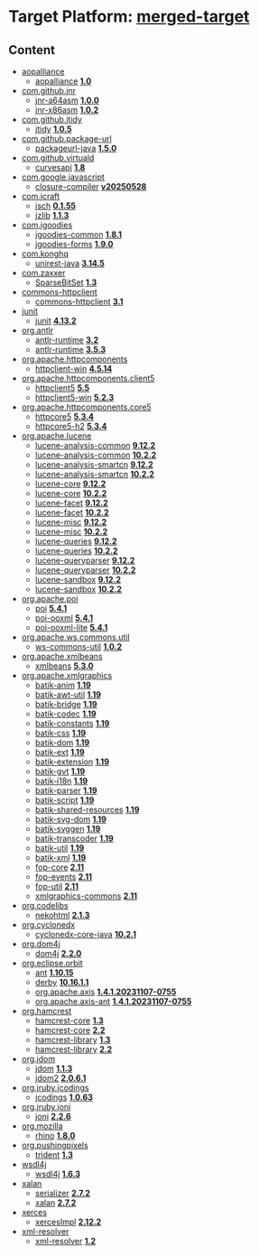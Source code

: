 # Target Platform: [merged-target](https://github.com/eclipse-orbit/orbit-simrel/blob/main/maven-bnd/tp/MavenBND.target)

## Content
 - [aopalliance](https://repo.maven.apache.org/maven2/aopalliance/)
    - [aopalliance](https://repo.maven.apache.org/maven2/aopalliance/aopalliance/) **[1.0](https://repo.maven.apache.org/maven2/aopalliance/aopalliance/1.0)**
 - [com.github.jnr](https://repo.maven.apache.org/maven2/com/github/jnr/)
    - [jnr-a64asm](https://repo.maven.apache.org/maven2/com/github/jnr/jnr-a64asm/) **[1.0.0](https://repo.maven.apache.org/maven2/com/github/jnr/jnr-a64asm/1.0.0)**
    - [jnr-x86asm](https://repo.maven.apache.org/maven2/com/github/jnr/jnr-x86asm/) **[1.0.2](https://repo.maven.apache.org/maven2/com/github/jnr/jnr-x86asm/1.0.2)**
 - [com.github.jtidy](https://repo.maven.apache.org/maven2/com/github/jtidy/)
    - [jtidy](https://repo.maven.apache.org/maven2/com/github/jtidy/jtidy/) **[1.0.5](https://repo.maven.apache.org/maven2/com/github/jtidy/jtidy/1.0.5)**
 - [com.github.package-url](https://repo.maven.apache.org/maven2/com/github/package-url/)
    - [packageurl-java](https://repo.maven.apache.org/maven2/com/github/package-url/packageurl-java/) **[1.5.0](https://repo.maven.apache.org/maven2/com/github/package-url/packageurl-java/1.5.0)**
 - [com.github.virtuald](https://repo.maven.apache.org/maven2/com/github/virtuald/)
    - [curvesapi](https://repo.maven.apache.org/maven2/com/github/virtuald/curvesapi/) **[1.8](https://repo.maven.apache.org/maven2/com/github/virtuald/curvesapi/1.8)**
 - [com.google.javascript](https://repo.maven.apache.org/maven2/com/google/javascript/)
    - [closure-compiler](https://repo.maven.apache.org/maven2/com/google/javascript/closure-compiler/) **[v20250528](https://repo.maven.apache.org/maven2/com/google/javascript/closure-compiler/v20250528)**
 - [com.jcraft](https://repo.maven.apache.org/maven2/com/jcraft/)
    - [jsch](https://repo.maven.apache.org/maven2/com/jcraft/jsch/) **[0.1.55](https://repo.maven.apache.org/maven2/com/jcraft/jsch/0.1.55)**
    - [jzlib](https://repo.maven.apache.org/maven2/com/jcraft/jzlib/) **[1.1.3](https://repo.maven.apache.org/maven2/com/jcraft/jzlib/1.1.3)**
 - [com.jgoodies](https://repo.maven.apache.org/maven2/com/jgoodies/)
    - [jgoodies-common](https://repo.maven.apache.org/maven2/com/jgoodies/jgoodies-common/) **[1.8.1](https://repo.maven.apache.org/maven2/com/jgoodies/jgoodies-common/1.8.1)**
    - [jgoodies-forms](https://repo.maven.apache.org/maven2/com/jgoodies/jgoodies-forms/) **[1.9.0](https://repo.maven.apache.org/maven2/com/jgoodies/jgoodies-forms/1.9.0)**
 - [com.konghq](https://repo.maven.apache.org/maven2/com/konghq/)
    - [unirest-java](https://repo.maven.apache.org/maven2/com/konghq/unirest-java/) **[3.14.5](https://repo.maven.apache.org/maven2/com/konghq/unirest-java/3.14.5)**
 - [com.zaxxer](https://repo.maven.apache.org/maven2/com/zaxxer/)
    - [SparseBitSet](https://repo.maven.apache.org/maven2/com/zaxxer/SparseBitSet/) **[1.3](https://repo.maven.apache.org/maven2/com/zaxxer/SparseBitSet/1.3)**
 - [commons-httpclient](https://repo.maven.apache.org/maven2/commons-httpclient/)
    - [commons-httpclient](https://repo.maven.apache.org/maven2/commons-httpclient/commons-httpclient/) **[3.1](https://repo.maven.apache.org/maven2/commons-httpclient/commons-httpclient/3.1)**
 - [junit](https://repo.maven.apache.org/maven2/junit/)
    - [junit](https://repo.maven.apache.org/maven2/junit/junit/) **[4.13.2](https://repo.maven.apache.org/maven2/junit/junit/4.13.2)**
 - [org.antlr](https://repo.maven.apache.org/maven2/org/antlr/)
    - [antlr-runtime](https://repo.maven.apache.org/maven2/org/antlr/antlr-runtime/) **[3.2](https://repo.maven.apache.org/maven2/org/antlr/antlr-runtime/3.2)**
    - [antlr-runtime](https://repo.maven.apache.org/maven2/org/antlr/antlr-runtime/) **[3.5.3](https://repo.maven.apache.org/maven2/org/antlr/antlr-runtime/3.5.3)**
 - [org.apache.httpcomponents](https://repo.maven.apache.org/maven2/org/apache/httpcomponents/)
    - [httpclient-win](https://repo.maven.apache.org/maven2/org/apache/httpcomponents/httpclient-win/) **[4.5.14](https://repo.maven.apache.org/maven2/org/apache/httpcomponents/httpclient-win/4.5.14)**
 - [org.apache.httpcomponents.client5](https://repo.maven.apache.org/maven2/org/apache/httpcomponents/client5/)
    - [httpclient5](https://repo.maven.apache.org/maven2/org/apache/httpcomponents/client5/httpclient5/) **[5.5](https://repo.maven.apache.org/maven2/org/apache/httpcomponents/client5/httpclient5/5.5)**
    - [httpclient5-win](https://repo.maven.apache.org/maven2/org/apache/httpcomponents/client5/httpclient5-win/) **[5.2.3](https://repo.maven.apache.org/maven2/org/apache/httpcomponents/client5/httpclient5-win/5.2.3)**
 - [org.apache.httpcomponents.core5](https://repo.maven.apache.org/maven2/org/apache/httpcomponents/core5/)
    - [httpcore5](https://repo.maven.apache.org/maven2/org/apache/httpcomponents/core5/httpcore5/) **[5.3.4](https://repo.maven.apache.org/maven2/org/apache/httpcomponents/core5/httpcore5/5.3.4)**
    - [httpcore5-h2](https://repo.maven.apache.org/maven2/org/apache/httpcomponents/core5/httpcore5-h2/) **[5.3.4](https://repo.maven.apache.org/maven2/org/apache/httpcomponents/core5/httpcore5-h2/5.3.4)**
 - [org.apache.lucene](https://repo.maven.apache.org/maven2/org/apache/lucene/)
    - [lucene-analysis-common](https://repo.maven.apache.org/maven2/org/apache/lucene/lucene-analysis-common/) **[9.12.2](https://repo.maven.apache.org/maven2/org/apache/lucene/lucene-analysis-common/9.12.2)**
    - [lucene-analysis-common](https://repo.maven.apache.org/maven2/org/apache/lucene/lucene-analysis-common/) **[10.2.2](https://repo.maven.apache.org/maven2/org/apache/lucene/lucene-analysis-common/10.2.2)**
    - [lucene-analysis-smartcn](https://repo.maven.apache.org/maven2/org/apache/lucene/lucene-analysis-smartcn/) **[9.12.2](https://repo.maven.apache.org/maven2/org/apache/lucene/lucene-analysis-smartcn/9.12.2)**
    - [lucene-analysis-smartcn](https://repo.maven.apache.org/maven2/org/apache/lucene/lucene-analysis-smartcn/) **[10.2.2](https://repo.maven.apache.org/maven2/org/apache/lucene/lucene-analysis-smartcn/10.2.2)**
    - [lucene-core](https://repo.maven.apache.org/maven2/org/apache/lucene/lucene-core/) **[9.12.2](https://repo.maven.apache.org/maven2/org/apache/lucene/lucene-core/9.12.2)**
    - [lucene-core](https://repo.maven.apache.org/maven2/org/apache/lucene/lucene-core/) **[10.2.2](https://repo.maven.apache.org/maven2/org/apache/lucene/lucene-core/10.2.2)**
    - [lucene-facet](https://repo.maven.apache.org/maven2/org/apache/lucene/lucene-facet/) **[9.12.2](https://repo.maven.apache.org/maven2/org/apache/lucene/lucene-facet/9.12.2)**
    - [lucene-facet](https://repo.maven.apache.org/maven2/org/apache/lucene/lucene-facet/) **[10.2.2](https://repo.maven.apache.org/maven2/org/apache/lucene/lucene-facet/10.2.2)**
    - [lucene-misc](https://repo.maven.apache.org/maven2/org/apache/lucene/lucene-misc/) **[9.12.2](https://repo.maven.apache.org/maven2/org/apache/lucene/lucene-misc/9.12.2)**
    - [lucene-misc](https://repo.maven.apache.org/maven2/org/apache/lucene/lucene-misc/) **[10.2.2](https://repo.maven.apache.org/maven2/org/apache/lucene/lucene-misc/10.2.2)**
    - [lucene-queries](https://repo.maven.apache.org/maven2/org/apache/lucene/lucene-queries/) **[9.12.2](https://repo.maven.apache.org/maven2/org/apache/lucene/lucene-queries/9.12.2)**
    - [lucene-queries](https://repo.maven.apache.org/maven2/org/apache/lucene/lucene-queries/) **[10.2.2](https://repo.maven.apache.org/maven2/org/apache/lucene/lucene-queries/10.2.2)**
    - [lucene-queryparser](https://repo.maven.apache.org/maven2/org/apache/lucene/lucene-queryparser/) **[9.12.2](https://repo.maven.apache.org/maven2/org/apache/lucene/lucene-queryparser/9.12.2)**
    - [lucene-queryparser](https://repo.maven.apache.org/maven2/org/apache/lucene/lucene-queryparser/) **[10.2.2](https://repo.maven.apache.org/maven2/org/apache/lucene/lucene-queryparser/10.2.2)**
    - [lucene-sandbox](https://repo.maven.apache.org/maven2/org/apache/lucene/lucene-sandbox/) **[9.12.2](https://repo.maven.apache.org/maven2/org/apache/lucene/lucene-sandbox/9.12.2)**
    - [lucene-sandbox](https://repo.maven.apache.org/maven2/org/apache/lucene/lucene-sandbox/) **[10.2.2](https://repo.maven.apache.org/maven2/org/apache/lucene/lucene-sandbox/10.2.2)**
 - [org.apache.poi](https://repo.maven.apache.org/maven2/org/apache/poi/)
    - [poi](https://repo.maven.apache.org/maven2/org/apache/poi/poi/) **[5.4.1](https://repo.maven.apache.org/maven2/org/apache/poi/poi/5.4.1)**
    - [poi-ooxml](https://repo.maven.apache.org/maven2/org/apache/poi/poi-ooxml/) **[5.4.1](https://repo.maven.apache.org/maven2/org/apache/poi/poi-ooxml/5.4.1)**
    - [poi-ooxml-lite](https://repo.maven.apache.org/maven2/org/apache/poi/poi-ooxml-lite/) **[5.4.1](https://repo.maven.apache.org/maven2/org/apache/poi/poi-ooxml-lite/5.4.1)**
 - [org.apache.ws.commons.util](https://repo.maven.apache.org/maven2/org/apache/ws/commons/util/)
    - [ws-commons-util](https://repo.maven.apache.org/maven2/org/apache/ws/commons/util/ws-commons-util/) **[1.0.2](https://repo.maven.apache.org/maven2/org/apache/ws/commons/util/ws-commons-util/1.0.2)**
 - [org.apache.xmlbeans](https://repo.maven.apache.org/maven2/org/apache/xmlbeans/)
    - [xmlbeans](https://repo.maven.apache.org/maven2/org/apache/xmlbeans/xmlbeans/) **[5.3.0](https://repo.maven.apache.org/maven2/org/apache/xmlbeans/xmlbeans/5.3.0)**
 - [org.apache.xmlgraphics](https://repo.maven.apache.org/maven2/org/apache/xmlgraphics/)
    - [batik-anim](https://repo.maven.apache.org/maven2/org/apache/xmlgraphics/batik-anim/) **[1.19](https://repo.maven.apache.org/maven2/org/apache/xmlgraphics/batik-anim/1.19)**
    - [batik-awt-util](https://repo.maven.apache.org/maven2/org/apache/xmlgraphics/batik-awt-util/) **[1.19](https://repo.maven.apache.org/maven2/org/apache/xmlgraphics/batik-awt-util/1.19)**
    - [batik-bridge](https://repo.maven.apache.org/maven2/org/apache/xmlgraphics/batik-bridge/) **[1.19](https://repo.maven.apache.org/maven2/org/apache/xmlgraphics/batik-bridge/1.19)**
    - [batik-codec](https://repo.maven.apache.org/maven2/org/apache/xmlgraphics/batik-codec/) **[1.19](https://repo.maven.apache.org/maven2/org/apache/xmlgraphics/batik-codec/1.19)**
    - [batik-constants](https://repo.maven.apache.org/maven2/org/apache/xmlgraphics/batik-constants/) **[1.19](https://repo.maven.apache.org/maven2/org/apache/xmlgraphics/batik-constants/1.19)**
    - [batik-css](https://repo.maven.apache.org/maven2/org/apache/xmlgraphics/batik-css/) **[1.19](https://repo.maven.apache.org/maven2/org/apache/xmlgraphics/batik-css/1.19)**
    - [batik-dom](https://repo.maven.apache.org/maven2/org/apache/xmlgraphics/batik-dom/) **[1.19](https://repo.maven.apache.org/maven2/org/apache/xmlgraphics/batik-dom/1.19)**
    - [batik-ext](https://repo.maven.apache.org/maven2/org/apache/xmlgraphics/batik-ext/) **[1.19](https://repo.maven.apache.org/maven2/org/apache/xmlgraphics/batik-ext/1.19)**
    - [batik-extension](https://repo.maven.apache.org/maven2/org/apache/xmlgraphics/batik-extension/) **[1.19](https://repo.maven.apache.org/maven2/org/apache/xmlgraphics/batik-extension/1.19)**
    - [batik-gvt](https://repo.maven.apache.org/maven2/org/apache/xmlgraphics/batik-gvt/) **[1.19](https://repo.maven.apache.org/maven2/org/apache/xmlgraphics/batik-gvt/1.19)**
    - [batik-i18n](https://repo.maven.apache.org/maven2/org/apache/xmlgraphics/batik-i18n/) **[1.19](https://repo.maven.apache.org/maven2/org/apache/xmlgraphics/batik-i18n/1.19)**
    - [batik-parser](https://repo.maven.apache.org/maven2/org/apache/xmlgraphics/batik-parser/) **[1.19](https://repo.maven.apache.org/maven2/org/apache/xmlgraphics/batik-parser/1.19)**
    - [batik-script](https://repo.maven.apache.org/maven2/org/apache/xmlgraphics/batik-script/) **[1.19](https://repo.maven.apache.org/maven2/org/apache/xmlgraphics/batik-script/1.19)**
    - [batik-shared-resources](https://repo.maven.apache.org/maven2/org/apache/xmlgraphics/batik-shared-resources/) **[1.19](https://repo.maven.apache.org/maven2/org/apache/xmlgraphics/batik-shared-resources/1.19)**
    - [batik-svg-dom](https://repo.maven.apache.org/maven2/org/apache/xmlgraphics/batik-svg-dom/) **[1.19](https://repo.maven.apache.org/maven2/org/apache/xmlgraphics/batik-svg-dom/1.19)**
    - [batik-svggen](https://repo.maven.apache.org/maven2/org/apache/xmlgraphics/batik-svggen/) **[1.19](https://repo.maven.apache.org/maven2/org/apache/xmlgraphics/batik-svggen/1.19)**
    - [batik-transcoder](https://repo.maven.apache.org/maven2/org/apache/xmlgraphics/batik-transcoder/) **[1.19](https://repo.maven.apache.org/maven2/org/apache/xmlgraphics/batik-transcoder/1.19)**
    - [batik-util](https://repo.maven.apache.org/maven2/org/apache/xmlgraphics/batik-util/) **[1.19](https://repo.maven.apache.org/maven2/org/apache/xmlgraphics/batik-util/1.19)**
    - [batik-xml](https://repo.maven.apache.org/maven2/org/apache/xmlgraphics/batik-xml/) **[1.19](https://repo.maven.apache.org/maven2/org/apache/xmlgraphics/batik-xml/1.19)**
    - [fop-core](https://repo.maven.apache.org/maven2/org/apache/xmlgraphics/fop-core/) **[2.11](https://repo.maven.apache.org/maven2/org/apache/xmlgraphics/fop-core/2.11)**
    - [fop-events](https://repo.maven.apache.org/maven2/org/apache/xmlgraphics/fop-events/) **[2.11](https://repo.maven.apache.org/maven2/org/apache/xmlgraphics/fop-events/2.11)**
    - [fop-util](https://repo.maven.apache.org/maven2/org/apache/xmlgraphics/fop-util/) **[2.11](https://repo.maven.apache.org/maven2/org/apache/xmlgraphics/fop-util/2.11)**
    - [xmlgraphics-commons](https://repo.maven.apache.org/maven2/org/apache/xmlgraphics/xmlgraphics-commons/) **[2.11](https://repo.maven.apache.org/maven2/org/apache/xmlgraphics/xmlgraphics-commons/2.11)**
 - [org.codelibs](https://repo.maven.apache.org/maven2/org/codelibs/)
    - [nekohtml](https://repo.maven.apache.org/maven2/org/codelibs/nekohtml/) **[2.1.3](https://repo.maven.apache.org/maven2/org/codelibs/nekohtml/2.1.3)**
 - [org.cyclonedx](https://repo.maven.apache.org/maven2/org/cyclonedx/)
    - [cyclonedx-core-java](https://repo.maven.apache.org/maven2/org/cyclonedx/cyclonedx-core-java/) **[10.2.1](https://repo.maven.apache.org/maven2/org/cyclonedx/cyclonedx-core-java/10.2.1)**
 - [org.dom4j](https://repo.maven.apache.org/maven2/org/dom4j/)
    - [dom4j](https://repo.maven.apache.org/maven2/org/dom4j/dom4j/) **[2.2.0](https://repo.maven.apache.org/maven2/org/dom4j/dom4j/2.2.0)**
 - [org.eclipse.orbit](https://repo.eclipse.org/content/repositories/orbit-approved-artifacts/org/eclipse/orbit/)
    - [ant](https://repo.eclipse.org/content/repositories/orbit-approved-artifacts/org/eclipse/orbit/ant/) **[1.10.15](https://repo.eclipse.org/content/repositories/orbit-approved-artifacts/org/eclipse/orbit/ant/1.10.15)**
    - [derby](https://repo.eclipse.org/content/repositories/orbit-approved-artifacts/org/eclipse/orbit/derby/) **[10.16.1.1](https://repo.eclipse.org/content/repositories/orbit-approved-artifacts/org/eclipse/orbit/derby/10.16.1.1)**
    - [org.apache.axis](https://repo.eclipse.org/content/repositories/orbit-approved-artifacts/org/eclipse/orbit/org.apache.axis/) **[1.4.1.20231107-0755](https://repo.eclipse.org/content/repositories/orbit-approved-artifacts/org/eclipse/orbit/org.apache.axis/1.4.1.20231107-0755)**
    - [org.apache.axis-ant](https://repo.eclipse.org/content/repositories/orbit-approved-artifacts/org/eclipse/orbit/org.apache.axis-ant/) **[1.4.1.20231107-0755](https://repo.eclipse.org/content/repositories/orbit-approved-artifacts/org/eclipse/orbit/org.apache.axis-ant/1.4.1.20231107-0755)**
 - [org.hamcrest](https://repo.maven.apache.org/maven2/org/hamcrest/)
    - [hamcrest-core](https://repo.maven.apache.org/maven2/org/hamcrest/hamcrest-core/) **[1.3](https://repo.maven.apache.org/maven2/org/hamcrest/hamcrest-core/1.3)**
    - [hamcrest-core](https://repo.maven.apache.org/maven2/org/hamcrest/hamcrest-core/) **[2.2](https://repo.maven.apache.org/maven2/org/hamcrest/hamcrest-core/2.2)**
    - [hamcrest-library](https://repo.maven.apache.org/maven2/org/hamcrest/hamcrest-library/) **[1.3](https://repo.maven.apache.org/maven2/org/hamcrest/hamcrest-library/1.3)**
    - [hamcrest-library](https://repo.maven.apache.org/maven2/org/hamcrest/hamcrest-library/) **[2.2](https://repo.maven.apache.org/maven2/org/hamcrest/hamcrest-library/2.2)**
 - [org.jdom](https://repo.maven.apache.org/maven2/org/jdom/)
    - [jdom](https://repo.maven.apache.org/maven2/org/jdom/jdom/) **[1.1.3](https://repo.maven.apache.org/maven2/org/jdom/jdom/1.1.3)**
    - [jdom2](https://repo.maven.apache.org/maven2/org/jdom/jdom2/) **[2.0.6.1](https://repo.maven.apache.org/maven2/org/jdom/jdom2/2.0.6.1)**
 - [org.jruby.jcodings](https://repo.maven.apache.org/maven2/org/jruby/jcodings/)
    - [jcodings](https://repo.maven.apache.org/maven2/org/jruby/jcodings/jcodings/) **[1.0.63](https://repo.maven.apache.org/maven2/org/jruby/jcodings/jcodings/1.0.63)**
 - [org.jruby.joni](https://repo.maven.apache.org/maven2/org/jruby/joni/)
    - [joni](https://repo.maven.apache.org/maven2/org/jruby/joni/joni/) **[2.2.6](https://repo.maven.apache.org/maven2/org/jruby/joni/joni/2.2.6)**
 - [org.mozilla](https://repo.maven.apache.org/maven2/org/mozilla/)
    - [rhino](https://repo.maven.apache.org/maven2/org/mozilla/rhino/) **[1.8.0](https://repo.maven.apache.org/maven2/org/mozilla/rhino/1.8.0)**
 - [org.pushingpixels](https://repo.maven.apache.org/maven2/org/pushingpixels/)
    - [trident](https://repo.maven.apache.org/maven2/org/pushingpixels/trident/) **[1.3](https://repo.maven.apache.org/maven2/org/pushingpixels/trident/1.3)**
 - [wsdl4j](https://repo.maven.apache.org/maven2/wsdl4j/)
    - [wsdl4j](https://repo.maven.apache.org/maven2/wsdl4j/wsdl4j/) **[1.6.3](https://repo.maven.apache.org/maven2/wsdl4j/wsdl4j/1.6.3)**
 - [xalan](https://repo.maven.apache.org/maven2/xalan/)
    - [serializer](https://repo.maven.apache.org/maven2/xalan/serializer/) **[2.7.2](https://repo.maven.apache.org/maven2/xalan/serializer/2.7.2)**
    - [xalan](https://repo.maven.apache.org/maven2/xalan/xalan/) **[2.7.2](https://repo.maven.apache.org/maven2/xalan/xalan/2.7.2)**
 - [xerces](https://repo.maven.apache.org/maven2/xerces/)
    - [xercesImpl](https://repo.maven.apache.org/maven2/xerces/xercesImpl/) **[2.12.2](https://repo.maven.apache.org/maven2/xerces/xercesImpl/2.12.2)**
 - [xml-resolver](https://repo.maven.apache.org/maven2/xml-resolver/)
    - [xml-resolver](https://repo.maven.apache.org/maven2/xml-resolver/xml-resolver/) **[1.2](https://repo.maven.apache.org/maven2/xml-resolver/xml-resolver/1.2)**
